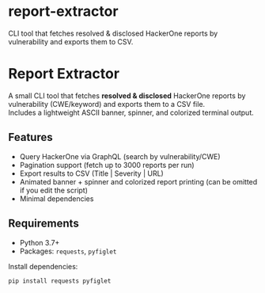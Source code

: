 # report-extractor
CLI tool that fetches resolved &amp; disclosed HackerOne reports by vulnerability and exports them to CSV.
# Report Extractor

A small CLI tool that fetches **resolved & disclosed** HackerOne reports by vulnerability (CWE/keyword) and exports them to a CSV file.  
Includes a lightweight ASCII banner, spinner, and colorized terminal output.

## Features
- Query HackerOne via GraphQL (search by vulnerability/CWE)
- Pagination support (fetch up to 3000 reports per run)
- Export results to CSV (Title | Severity | URL)
- Animated banner + spinner and colorized report printing (can be omitted if you edit the script)
- Minimal dependencies

## Requirements
- Python 3.7+
- Packages: `requests`, `pyfiglet`

Install dependencies:
```bash
pip install requests pyfiglet
